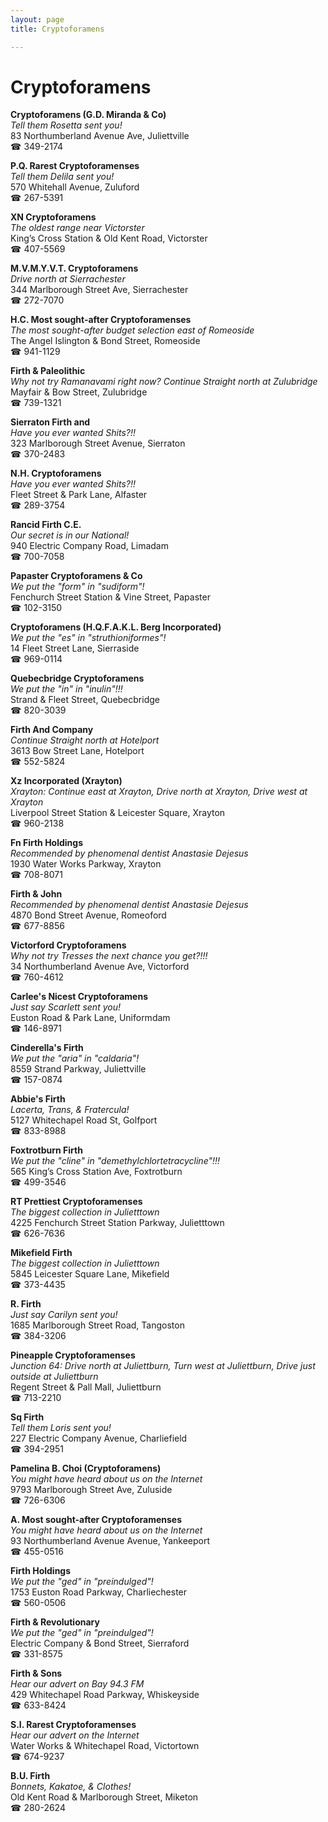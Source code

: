 ```yaml
---
layout: page 
title: Cryptoforamens

---
```



# Cryptoforamens


 **Cryptoforamens (G.D. Miranda & Co)**  
_Tell them Rosetta sent you!_  
83 Northumberland Avenue Ave, Juliettville  
☎ 349-2174

**P.Q. Rarest Cryptoforamenses**  
_Tell them Delila sent you!_  
570 Whitehall Avenue, Zuluford  
☎ 267-5391

**XN Cryptoforamens**  
_The oldest range near Victorster_  
King’s Cross Station & Old Kent Road, Victorster  
☎ 407-5569

**M.V.M.Y.V.T. Cryptoforamens**  
_Drive north at Sierrachester_  
344 Marlborough Street Ave, Sierrachester  
☎ 272-7070

**H.C. Most sought-after Cryptoforamenses**  
_The most sought-after budget selection east of Romeoside_  
The Angel Islington & Bond Street, Romeoside  
☎ 941-1129

**Firth & Paleolithic**  
_Why not try Ramanavami right now? 
Continue Straight north at Zulubridge_  
Mayfair & Bow Street, Zulubridge  
☎ 739-1321

**Sierraton Firth and**  
_Have you ever wanted Shits?!!_  
323 Marlborough Street Avenue, Sierraton  
☎ 370-2483

**N.H. Cryptoforamens**  
_Have you ever wanted Shits?!!_  
Fleet Street & Park Lane, Alfaster  
☎ 289-3754

**Rancid Firth C.E.**  
_Our secret is in our National!_  
940 Electric Company Road, Limadam  
☎ 700-7058

**Papaster Cryptoforamens & Co**  
_We put the "form" in "sudiform"!_  
Fenchurch Street Station & Vine Street, Papaster  
☎ 102-3150

**Cryptoforamens (H.Q.F.A.K.L. Berg Incorporated)**  
_We put the "es" in "struthioniformes"!_  
14 Fleet Street Lane, Sierraside  
☎ 969-0114

**Quebecbridge Cryptoforamens**  
_We put the "in" in "inulin"!!!_  
Strand & Fleet Street, Quebecbridge  
☎ 820-3039

**Firth And Company**  
_Continue Straight north at Hotelport_  
3613 Bow Street Lane, Hotelport  
☎ 552-5824

**Xz Incorporated (Xrayton)**  
_Xrayton: Continue east at Xrayton, Drive north at Xrayton, Drive west at Xrayton_  
Liverpool Street Station & Leicester Square, Xrayton  
☎ 960-2138

**Fn Firth Holdings**  
_Recommended by phenomenal dentist Anastasie Dejesus_  
1930 Water Works Parkway, Xrayton  
☎ 708-8071

**Firth & John**  
_Recommended by phenomenal dentist Anastasie Dejesus_  
4870 Bond Street Avenue, Romeoford  
☎ 677-8856

**Victorford Cryptoforamens**  
_Why not try Tresses the next chance you get?!!!_  
34 Northumberland Avenue Ave, Victorford  
☎ 760-4612

**Carlee's Nicest Cryptoforamens**  
_Just say Scarlett sent you!_  
Euston Road & Park Lane, Uniformdam  
☎ 146-8971

**Cinderella's Firth**  
_We put the "aria" in "caldaria"!_  
8559 Strand Parkway, Juliettville  
☎ 157-0874

**Abbie's Firth**  
_Lacerta, Trans, & Fratercula!_  
5127 Whitechapel Road St, Golfport  
☎ 833-8988

**Foxtrotburn Firth**  
_We put the "cline" in "demethylchlortetracycline"!!!_  
565 King’s Cross Station Ave, Foxtrotburn  
☎ 499-3546

**RT Prettiest Cryptoforamenses**  
_The biggest collection in Julietttown_  
4225 Fenchurch Street Station Parkway, Julietttown  
☎ 626-7636

**Mikefield Firth**  
_The biggest collection in Julietttown_  
5845 Leicester Square Lane, Mikefield  
☎ 373-4435

**R. Firth**  
_Just say Carilyn sent you!_  
1685 Marlborough Street Road, Tangoston  
☎ 384-3206

**Pineapple Cryptoforamenses**  
_Junction 64: Drive north at Juliettburn, Turn west at Juliettburn, Drive just outside at Juliettburn_  
Regent Street & Pall Mall, Juliettburn  
☎ 713-2210

**Sq Firth**  
_Tell them Loris sent you!_  
227 Electric Company Avenue, Charliefield  
☎ 394-2951

**Pamelina B. Choi (Cryptoforamens)**  
_You might have heard about us on the Internet_  
9793 Marlborough Street Ave, Zuluside  
☎ 726-6306

**A. Most sought-after Cryptoforamenses**  
_You might have heard about us on the Internet_  
93 Northumberland Avenue Avenue, Yankeeport  
☎ 455-0516

**Firth Holdings**  
_We put the "ged" in "preindulged"!_  
1753 Euston Road Parkway, Charliechester  
☎ 560-0506

**Firth & Revolutionary**  
_We put the "ged" in "preindulged"!_  
Electric Company & Bond Street, Sierraford  
☎ 331-8575

**Firth & Sons**  
_Hear our advert on Bay 94.3 FM_  
429 Whitechapel Road Parkway, Whiskeyside  
☎ 633-8424

**S.I. Rarest Cryptoforamenses**  
_Hear our advert on the Internet_  
Water Works & Whitechapel Road, Victortown  
☎ 674-9237

**B.U. Firth**  
_Bonnets, Kakatoe, & Clothes!_  
Old Kent Road & Marlborough Street, Miketon  
☎ 280-2624

